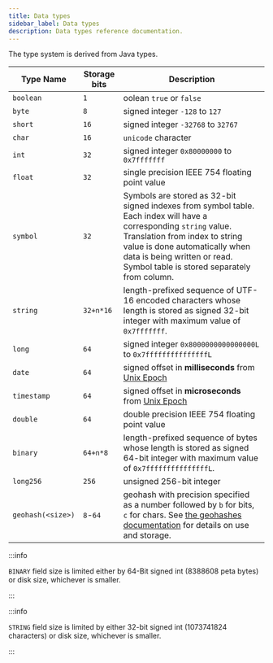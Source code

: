 ```yaml
---
title: Data types
sidebar_label: Data types
description: Data types reference documentation.
---
```


The type system is derived from Java types.

| Type Name         | Storage bits | Description                                                                                                                                                                                                                                                         |
| ----------------- | ------------ | ------------------------------------------------------------------------------------------------------------------------------------------------------------------------------------------------------------------------------------------------------------------- |
| `boolean`         | `1`          | oolean `true` or `false`                                                                                                                                                                                                                                            |
| `byte`            | `8`          | signed integer `-128` to `127`                                                                                                                                                                                                                                      |
| `short`           | `16`         | signed integer `-32768` to `32767`                                                                                                                                                                                                                                  |
| `char`            | `16`         | `unicode` character                                                                                                                                                                                                                                                 |
| `int`             | `32`         | signed integer `0x80000000` to `0x7fffffff`                                                                                                                                                                                                                         |
| `float`           | `32`         | single precision IEEE 754 floating point value                                                                                                                                                                                                                      |
| `symbol`          | `32`         | Symbols are stored as 32-bit signed indexes from symbol table. Each index will have a corresponding `string` value. Translation from index to string value is done automatically when data is being written or read. Symbol table is stored separately from column. |
| `string`          | `32+n*16`    | length-prefixed sequence of UTF-16 encoded characters whose length is stored as signed 32-bit integer with maximum value of `0x7fffffff`.                                                                                                                           |
| `long`            | `64`         | signed integer `0x8000000000000000L` to `0x7fffffffffffffffL`                                                                                                                                                                                                       |
| `date`            | `64`         | signed offset in **milliseconds** from [Unix Epoch](https://en.wikipedia.org/wiki/Unix_time)                                                                                                                                                                        |
| `timestamp`       | `64`         | signed offset in **microseconds** from [Unix Epoch](https://en.wikipedia.org/wiki/Unix_time)                                                                                                                                                                        |
| `double`          | `64`         | double precision IEEE 754 floating point value                                                                                                                                                                                                                      |
| `binary`          | `64+n*8`     | length-prefixed sequence of bytes whose length is stored as signed 64-bit integer with maximum value of `0x7fffffffffffffffL`.                                                                                                                                      |
| `long256`         | `256`        | unsigned 256-bit integer                                                                                                                                                                                                                                            |
| `geohash(<size>)` | `8`-`64`     | geohash with precision specified as a number followed by `b` for bits, `c` for chars. See [the geohashes documentation](/docs/guides/geohashes) for details on use and storage.                                                                                     |

:::info

`BINARY` field size is limited either by 64-Bit signed int (8388608 peta bytes)
or disk size, whichever is smaller.

:::

:::info

`STRING` field size is limited by either 32-bit signed int (1073741824
characters) or disk size, whichever is smaller.

:::

